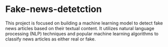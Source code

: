 # Fake-news-detetction
This project is focused on building a machine learning model to detect fake news articles based on their textual content. It utilizes natural language processing (NLP) techniques and popular machine learning algorithms to classify news articles as either real or fake.
